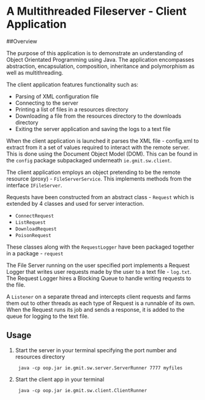# A Multithreaded Fileserver - Client Application

##Overview

The purpose of this application is to demonstrate an understanding of Object Orientated Programming using Java.
The application encompasses abstraction, encapsulation, composition, inheritance and polymorphism as well as multithreading.

The client application features functionality such as:
- Parsing of XML configuration file
- Connecting to the server
- Printing a list of files in a resources directory
- Downloading a file from the resources directory to the downloads directory
- Exiting the server application and saving the logs to a text file

When the client application is launched it parses the XML file - config.xml to extract from it a set of values required to interact with the remote server. This is done using the Document Object Model (DOM).
This can be found in the `config` package subpackaged underneath `ie.gmit.sw.client`.

The client application employs an object pretending to be the remote resource (proxy) - `FileServerService`. This implements methods from the interface `IFileServer`.

Requests have been constructed from an abstract class - `Request` which is extended by 4 classes and used for server interaction.
- `ConnectRequest`
- `ListRequest`
- `DownloadRequest`
- `PoisonRequest`

These classes along with the `RequestLogger` have been packaged together in a package - `request`

The File Server running on the user specified port implements a Request Logger that writes user requests made by the user to a text file - `log.txt`. The Request Logger hires a Blocking Queue to handle writing requests to the file.

A `Listener` on a separate thread and intercepts client requests and farms them out to other threads as each type of Request is a runnable of its own. When the Request runs its job and sends a response, it is added to the queue for logging to the text file.

## Usage

1. Start the server in your terminal specifying the port number and resources directory

		java -cp oop.jar ie.gmit.sw.server.ServerRunner 7777 myfiles
	
2. Start the client app in your terminal

		java -cp oop.jar ie.gmit.sw.client.ClientRunner